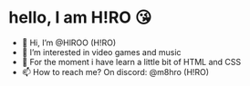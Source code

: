 # hello, I am H!RO 😘

- 👋 Hi, I’m @HlROO (H!RO)
- 👀 I’m interested in video games and music
- 🌱 For the moment i have learn a little bit of HTML and CSS  
- 📫 How to reach me? On discord:  @m8hro (H!RO)
